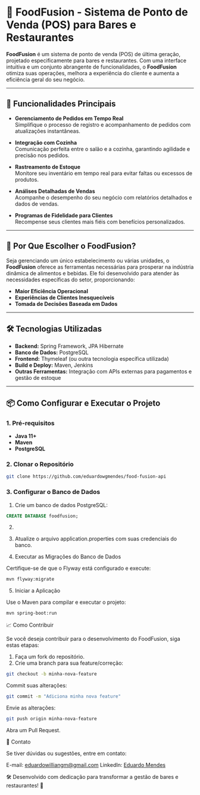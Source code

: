 # 🍴 FoodFusion - Sistema de Ponto de Venda (POS) para Bares e Restaurantes

**FoodFusion** é um sistema de ponto de venda (POS) de última geração, projetado especificamente para bares e restaurantes. Com uma interface intuitiva e um conjunto abrangente de funcionalidades, o **FoodFusion** otimiza suas operações, melhora a experiência do cliente e aumenta a eficiência geral do seu negócio.

---

## 🚀 **Funcionalidades Principais**

- **Gerenciamento de Pedidos em Tempo Real**  
  Simplifique o processo de registro e acompanhamento de pedidos com atualizações instantâneas.

- **Integração com Cozinha**  
  Comunicação perfeita entre o salão e a cozinha, garantindo agilidade e precisão nos pedidos.

- **Rastreamento de Estoque**  
  Monitore seu inventário em tempo real para evitar faltas ou excessos de produtos.

- **Análises Detalhadas de Vendas**  
  Acompanhe o desempenho do seu negócio com relatórios detalhados e dados de vendas.

- **Programas de Fidelidade para Clientes**  
  Recompense seus clientes mais fiéis com benefícios personalizados.

---

## 🌟 **Por Que Escolher o FoodFusion?**

Seja gerenciando um único estabelecimento ou várias unidades, o **FoodFusion** oferece as ferramentas necessárias para prosperar na indústria dinâmica de alimentos e bebidas. Ele foi desenvolvido para atender às necessidades específicas do setor, proporcionando:

- **Maior Eficiência Operacional**
- **Experiências de Clientes Inesquecíveis**
- **Tomada de Decisões Baseada em Dados**

---

## 🛠️ **Tecnologias Utilizadas**

- **Backend:** Spring Framework, JPA Hibernate
- **Banco de Dados:** PostgreSQL
- **Frontend:** Thymeleaf (ou outra tecnologia específica utilizada)
- **Build e Deploy:** Maven, Jenkins
- **Outras Ferramentas:** Integração com APIs externas para pagamentos e gestão de estoque

---

## 📦 **Como Configurar e Executar o Projeto**

### 1. **Pré-requisitos**
- **Java 11+**
- **Maven**
- **PostgreSQL**

### 2. **Clonar o Repositório**
```bash
git clone https://github.com/eduardowgmendes/food-fusion-api
```

### 3. **Configurar o Banco de Dados**

1. Crie um banco de dados PostgreSQL:
```sql
CREATE DATABASE foodfusion;
```
2. 
3. Atualize o arquivo application.properties com suas credenciais do banco.

3. Executar as Migrações do Banco de Dados

Certifique-se de que o Flyway está configurado e execute:
```bash
mvn flyway:migrate
```

5. Iniciar a Aplicação

Use o Maven para compilar e executar o projeto:
```bash
mvn spring-boot:run
```
📈 Como Contribuir

Se você deseja contribuir para o desenvolvimento do FoodFusion, siga estas etapas:

1. Faça um fork do repositório.
2. Crie uma branch para sua feature/correção:

```bash
git checkout -b minha-nova-feature
```
Commit suas alterações:
```bash
git commit -m "Adiciona minha nova feature"
```
Envie as alterações:
```bash
git push origin minha-nova-feature
```
Abra um Pull Request.

🤝 Contato

Se tiver dúvidas ou sugestões, entre em contato:

E-mail: eduardowilliangm@gmail.com
LinkedIn: [Eduardo Mendes](https://www.linkedin.com/in/eduardo-willian-goncalves-mendes/)

🛠️ Desenvolvido com dedicação para transformar a gestão de bares e restaurantes! 🚀
```
